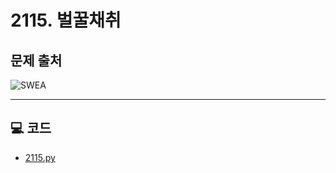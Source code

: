 # 2115. 벌꿀채취

## 문제 출처
![SWEA](https://swexpertacademy.com/main/talk/solvingClub/problemView.do?solveclubId=AZgvQCv6GNXHBIT9&contestProbId=AV5V4A46AdIDFAWu&probBoxId=AZiiM-4KAVbHBIT9&type=PROBLEM&problemBoxTitle=A%ED%98%95_%EC%B6%94%EC%B2%9C+%ED%95%99%EC%8A%B5+%EC%9E%90%EB%A3%8C&problemBoxCnt=24&&&&&&)



---

## 💻 코드
* [2115.py](2115.py)